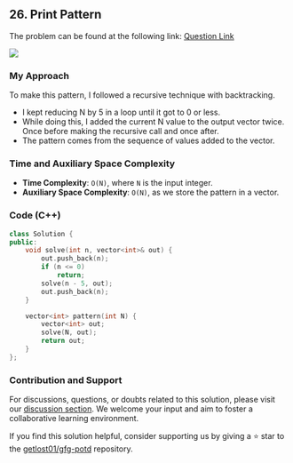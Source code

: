 ## 26. Print Pattern
The problem can be found at the following link: [Question Link](https://www.geeksforgeeks.org/problems/print-pattern3549/1)

![](https://badgen.net/badge/Level/Easy/green)

### My Approach
To make this pattern, I followed a recursive technique with backtracking.
- I kept reducing N by 5 in a loop until it got to 0 or less.
- While doing this, I added the current N value to the output vector twice. Once before making the recursive call and once after.
- The pattern comes from the sequence of values added to the vector.

### Time and Auxiliary Space Complexity

- **Time Complexity**: `O(N)`, where `N` is the input integer.
- **Auxiliary Space Complexity**: `O(N)`, as we store the pattern in a vector.

### Code (C++)
```cpp
class Solution {
public:
    void solve(int n, vector<int>& out) {
        out.push_back(n);
        if (n <= 0)
            return;
        solve(n - 5, out);
        out.push_back(n);
    }

    vector<int> pattern(int N) {
        vector<int> out;
        solve(N, out);
        return out;
    }
};
```

### Contribution and Support

For discussions, questions, or doubts related to this solution, please visit our [discussion section](https://github.com/getlost01/gfg-potd/discussions). We welcome your input and aim to foster a collaborative learning environment.

If you find this solution helpful, consider supporting us by giving a ⭐ star to the [getlost01/gfg-potd](https://github.com/getlost01/gfg-potd) repository.